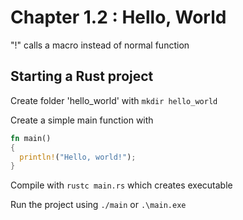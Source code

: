 # __Chapter 1.2 : Hello, World__

"!" calls a macro instead of normal function

## Starting a Rust project

Create folder 'hello_world' with `mkdir hello_world`

Create a simple main function with

```Rust
fn main()
{
  println!("Hello, world!");
}
```

Compile with `rustc main.rs` which creates executable

Run the project using `./main` or `.\main.exe`
